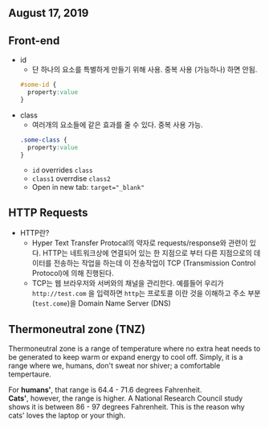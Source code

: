 ## August 17, 2019

## Front-end
- id
  * 단 하나의 요소를 특별하게 만들기 위해 사용. 중복 사용 (가능하나) 하면 안됨.
  ```css
  #some-id {
	property:value
  }
  ```
- class
  * 여러개의 요소들에 같은 효과를 줄 수 있다. 중복 사용 가능.
  ```css
  .some-class {
	property:value
  }
  ```
  * `id` overrides `class`
  * `class1` overrdise `class2`
  * Open in new tab: `target="_blank"`

## HTTP Requests
- HTTP란?
  * Hyper Text Transfer Protocal의 약자로 requests/response와 관련이 있다. HTTP는 네트워크상에 연결되어 있는 한 지점으로 부터 다른 지점으로의 데이터를 전송하는 작업을 하는데 이 전송작업이 TCP (Transmission Control Protocol)에 의해 진행된다.
  * TCP는 웹 브라우저와 서버와의 채널을 관리한다. 예를들어 우리가 `http://test.com` 을 입력하면 `http`는 프로토콜 이란 것을 이해하고 주소 부분(`test.come`)을 Domain Name Server (DNS)

## Thermoneutral zone (TNZ)
Thermoneutral zone is a range of temperature where no extra heat needs to be generated to keep warm or expand energy to cool off. Simply, it is a range where we, humans, don't sweat nor shiver; a comfortable tempertaure.

For **humans'**, that range is 64.4 - 71.6 degrees Fahrenheit. <br />
**Cats'**, however, the range is higher. A National Research Council study shows it is between 86 - 97 degrees Fahrenheit. This is the reason why cats' loves the laptop or your thigh.
